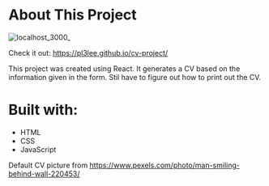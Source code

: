 # About This Project

![localhost_3000_](https://user-images.githubusercontent.com/64212628/172517022-e0aa9c96-1829-4202-bb81-82e47020e319.png)

Check it out: https://pl3lee.github.io/cv-project/

This project was created using React. It generates a CV based on the information given in the form. Stil have to figure out how to print out the CV.

# Built with:
- HTML
- CSS
- JavaScript

Default CV picture from https://www.pexels.com/photo/man-smiling-behind-wall-220453/
